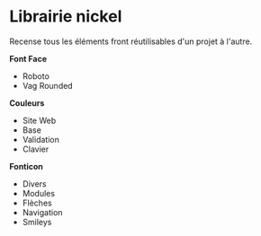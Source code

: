 # Librairie nickel

Recense tous les éléments front réutilisables d'un projet à l'autre.

**Font Face**
- Roboto
- Vag Rounded

**Couleurs**
- Site Web
- Base
- Validation
- Clavier

**Fonticon**
- Divers
- Modules
- Flèches
- Navigation
- Smileys
